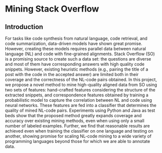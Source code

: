 # Mining Stack Overflow

## Introduction

For tasks like code synthesis from natural language, code retrieval, and code summarization, data-driven models have shown great promise. However, creating these models requires parallel data between natural language (NL) and code with
fine-grained alignments. Stack Overflow (SO) is a promising source to create such a data set: the questions are diverse and most of them have corresponding answers with high quality code snippets. However, existing heuristic methods (e.g., pairing the title of a post with the code in the accepted answer) are limited both in their coverage and the correctness of the NL-code pairs obtained. In this project, we propose a novel method to mine high-quality aligned data from SO using two sets of features: hand-crafted features considering the structure of the extracted snippets, and correspondence features obtained by training a probabilistic model to capture the correlation between NL and code using neural networks. These features are fed into a classifier that determines the quality of mined NL-code pairs. Experiments using Python and Java as test beds show that the proposed method greatly expands coverage and accuracy over existing mining methods, even when using only a small number of labeled examples. Further, we find that reasonable results are achieved even when training the classifier on one language and testing on another, showing promise for scaling NL-code mining to a wide variety of programming languages beyond those for which we are able to annotate data.
